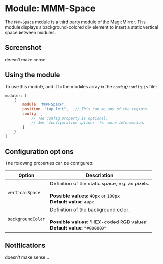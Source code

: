 # Module: MMM-Space
The `MMM-Space` module is a third party module of the MagicMirror.
This module displays a background-colored div element to insert a static vertical space between modules.

## Screenshot
doesn't make sense...

## Using the module

To use this module, add it to the modules array in the `config/config.js` file:
````javascript
modules: [
	{
		module: "MMM-Space",
		position: "top_left",	// This can be any of the regions.
		config: {
			// The config property is optional.
			// See 'Configuration options' for more information.
		}
	}
]
````

## Configuration options

The following properties can be configured:

| Option            | Description
| ----------------- | -----------
| `verticalSpace`   | Definition of the static space, e.g. as pixels. <br><br> **Possible values:** `40px` or `100px` <br> **Default value:** `40px`
| `backgroundColor` | Definition of the background color. <br><br> **Possible values:** 'HEX-coded RGB values' <br> **Default value:** `"#000000"`

## Notifications
doesn't make sense...
